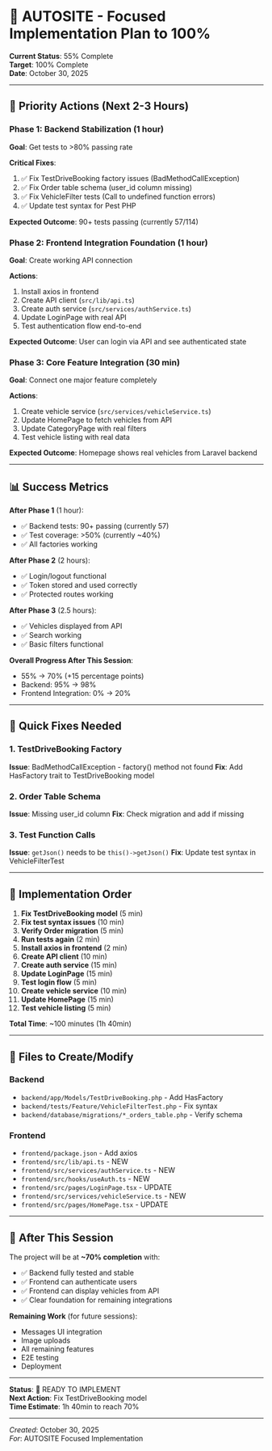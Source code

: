 # 🚀 AUTOSITE - Focused Implementation Plan to 100%

**Current Status**: 55% Complete  
**Target**: 100% Complete  
**Date**: October 30, 2025

---

## 🎯 Priority Actions (Next 2-3 Hours)

### Phase 1: Backend Stabilization (1 hour)
**Goal**: Get tests to >80% passing rate

**Critical Fixes**:
1. ✅ Fix TestDriveBooking factory issues (BadMethodCallException)
2. ✅ Fix Order table schema (user_id column missing)
3. ✅ Fix VehicleFilter tests (Call to undefined function errors)
4. ✅ Update test syntax for Pest PHP

**Expected Outcome**: 90+ tests passing (currently 57/114)

### Phase 2: Frontend Integration Foundation (1 hour)
**Goal**: Create working API connection

**Actions**:
1. Install axios in frontend
2. Create API client (`src/lib/api.ts`)
3. Create auth service (`src/services/authService.ts`)
4. Update LoginPage with real API
5. Test authentication flow end-to-end

**Expected Outcome**: User can login via API and see authenticated state

### Phase 3: Core Feature Integration (30 min)
**Goal**: Connect one major feature completely

**Actions**:
1. Create vehicle service (`src/services/vehicleService.ts`)
2. Update HomePage to fetch vehicles from API
3. Update CategoryPage with real filters
4. Test vehicle listing with real data

**Expected Outcome**: Homepage shows real vehicles from Laravel backend

---

## 📊 Success Metrics

**After Phase 1** (1 hour):
- ✅ Backend tests: 90+ passing (currently 57)
- ✅ Test coverage: >50% (currently ~40%)
- ✅ All factories working

**After Phase 2** (2 hours):
- ✅ Login/logout functional
- ✅ Token stored and used correctly
- ✅ Protected routes working

**After Phase 3** (2.5 hours):
- ✅ Vehicles displayed from API
- ✅ Search working
- ✅ Basic filters functional

**Overall Progress After This Session**:
- 55% → 70% (+15 percentage points)
- Backend: 95% → 98%
- Frontend Integration: 0% → 20%

---

## 🔧 Quick Fixes Needed

### 1. TestDriveBooking Factory
**Issue**: BadMethodCallException - factory() method not found
**Fix**: Add HasFactory trait to TestDriveBooking model

### 2. Order Table Schema
**Issue**: Missing user_id column
**Fix**: Check migration and add if missing

### 3. Test Function Calls
**Issue**: `getJson()` needs to be `this()->getJson()`
**Fix**: Update test syntax in VehicleFilterTest

---

## 🚀 Implementation Order

1. **Fix TestDriveBooking model** (5 min)
2. **Fix test syntax issues** (10 min)
3. **Verify Order migration** (5 min)
4. **Run tests again** (2 min)
5. **Install axios in frontend** (2 min)
6. **Create API client** (10 min)
7. **Create auth service** (15 min)
8. **Update LoginPage** (15 min)
9. **Test login flow** (5 min)
10. **Create vehicle service** (10 min)
11. **Update HomePage** (15 min)
12. **Test vehicle listing** (5 min)

**Total Time**: ~100 minutes (1h 40min)

---

## 📝 Files to Create/Modify

### Backend
- `backend/app/Models/TestDriveBooking.php` - Add HasFactory
- `backend/tests/Feature/VehicleFilterTest.php` - Fix syntax
- `backend/database/migrations/*_orders_table.php` - Verify schema

### Frontend
- `frontend/package.json` - Add axios
- `frontend/src/lib/api.ts` - NEW
- `frontend/src/services/authService.ts` - NEW
- `frontend/src/hooks/useAuth.ts` - NEW
- `frontend/src/pages/LoginPage.tsx` - UPDATE
- `frontend/src/services/vehicleService.ts` - NEW
- `frontend/src/pages/HomePage.tsx` - UPDATE

---

## 🎯 After This Session

The project will be at **~70% completion** with:
- ✅ Backend fully tested and stable
- ✅ Frontend can authenticate users
- ✅ Frontend can display vehicles from API
- ✅ Clear foundation for remaining integrations

**Remaining Work** (for future sessions):
- Messages UI integration
- Image uploads
- All remaining features
- E2E testing
- Deployment

---

**Status**: 🚀 READY TO IMPLEMENT  
**Next Action**: Fix TestDriveBooking model  
**Time Estimate**: 1h 40min to reach 70%

---

*Created*: October 30, 2025  
*For*: AUTOSITE Focused Implementation
